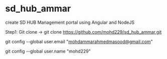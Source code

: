# sd_hub_ammar
create SD HUB Management portal using Angular and NodeJS

Step1: Git clone  -> git clone https://github.com/mohd229/sd_hub_ammar.git

git config --global user.email "mohdammarahmedmasood@gmail.com"

git config --global user.name "mohd229"

